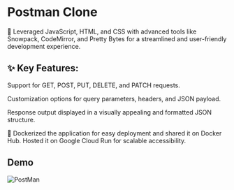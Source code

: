 # Postman Clone

🔧 Leveraged JavaScript, HTML, and CSS with advanced tools like Snowpack, CodeMirror, and Pretty Bytes for a streamlined and user-friendly development experience.


## ✨ Key Features:

Support for GET, POST, PUT, DELETE, and PATCH requests.

Customization options for query parameters, headers, and JSON payload.

Response output displayed in a visually appealing and formatted JSON structure.


🐳 Dockerized the application for easy deployment and shared it on Docker Hub. Hosted it on Google Cloud Run for scalable accessibility.

## Demo 
![PostMan](https://github.com/Shiroo77/Postman-clone/assets/141759574/73de35aa-0fde-4e1d-a7a8-88ae976c6912)
